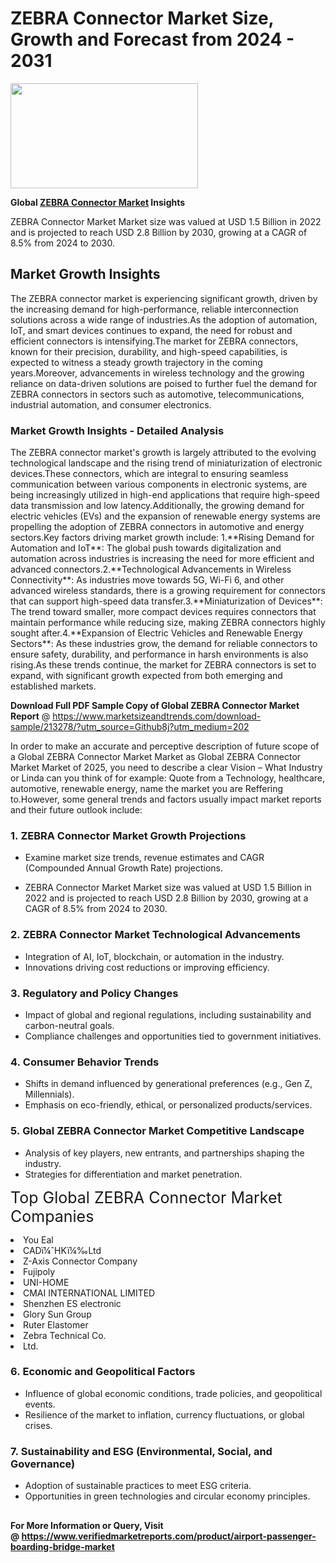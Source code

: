 <H1>ZEBRA Connector Market Size, Growth and Forecast from 2024 - 2031</H1><img class="aligncenter size-medium wp-image-584254" src="https://thirdeyenews.in/wp-content/uploads/2024/09/Global-Market-Research-300x168.jpeg" alt="" width="300" height="168" /><p><strong>Global&nbsp;<a href="https://www.marketsizeandtrends.com/download-sample/213278/?utm_source=Github8j?utm_medium=202">ZEBRA Connector Market</a> Insights</strong></p><p>ZEBRA Connector Market Market size was valued at USD 1.5 Billion in 2022 and is projected to reach USD 2.8 Billion by 2030, growing at a CAGR of 8.5% from 2024 to 2030.</p><p><h2>Market Growth Insights</h2> The ZEBRA connector market is experiencing significant growth, driven by the increasing demand for high-performance, reliable interconnection solutions across a wide range of industries.As the adoption of automation, IoT, and smart devices continues to expand, the need for robust and efficient connectors is intensifying.The market for ZEBRA connectors, known for their precision, durability, and high-speed capabilities, is expected to witness a steady growth trajectory in the coming years.Moreover, advancements in wireless technology and the growing reliance on data-driven solutions are poised to further fuel the demand for ZEBRA connectors in sectors such as automotive, telecommunications, industrial automation, and consumer electronics. <h3>Market Growth Insights - Detailed Analysis</h3> The ZEBRA connector market's growth is largely attributed to the evolving technological landscape and the rising trend of miniaturization of electronic devices.These connectors, which are integral to ensuring seamless communication between various components in electronic systems, are being increasingly utilized in high-end applications that require high-speed data transmission and low latency.Additionally, the growing demand for electric vehicles (EVs) and the expansion of renewable energy systems are propelling the adoption of ZEBRA connectors in automotive and energy sectors.Key factors driving market growth include: 1.**Rising Demand for Automation and IoT**: The global push towards digitalization and automation across industries is increasing the need for more efficient and advanced connectors.2.**Technological Advancements in Wireless Connectivity**: As industries move towards 5G, Wi-Fi 6, and other advanced wireless standards, there is a growing requirement for connectors that can support high-speed data transfer.3.**Miniaturization of Devices**: The trend toward smaller, more compact devices requires connectors that maintain performance while reducing size, making ZEBRA connectors highly sought after.4.**Expansion of Electric Vehicles and Renewable Energy Sectors**: As these industries grow, the demand for reliable connectors to ensure safety, durability, and performance in harsh environments is also rising.As these trends continue, the market for ZEBRA connectors is set to expand, with significant growth expected from both emerging and established markets.</p><p><span class=""><strong>Download Full PDF Sample Copy of Global ZEBRA Connector Market Report</strong> @ <a href="https://www.marketsizeandtrends.com/download-sample/213278/?utm_source=Github8j?utm_medium=202" target="_blank">https://www.marketsizeandtrends.com/download-sample/213278/?utm_source=Github8j?utm_medium=202</a></span></p><p>In order to make an accurate and perceptive description of future scope of a Global&nbsp;ZEBRA Connector Market Market as Global&nbsp;ZEBRA Connector Market Market of 2025, you need to describe a clear Vision &ndash; What Industry or Linda can you think of for example: Quote from a Technology, healthcare, automotive, renewable energy, name the market you are Reffering to.However, some general trends and factors usually impact market reports and their future outlook include:</p><h3>1.&nbsp;<strong>ZEBRA Connector Market Growth Projections</strong></h3><ul><li>Examine market size trends, revenue estimates and CAGR (Compounded Annual Growth Rate) projections.</li><li><p>ZEBRA Connector Market Market size was valued at USD 1.5 Billion in 2022 and is projected to reach USD 2.8 Billion by 2030, growing at a CAGR of 8.5% from 2024 to 2030.</p></li></ul><h3>2.&nbsp;<strong>ZEBRA Connector Market Technological Advancements</strong></h3><ul><li>Integration of AI, IoT, blockchain, or automation in the industry.</li><li>Innovations driving cost reductions or improving efficiency.</li></ul><h3>3.&nbsp;<strong>Regulatory and Policy Changes</strong></h3><ul><li>Impact of global and regional regulations, including sustainability and carbon-neutral goals.</li><li>Compliance challenges and opportunities tied to government initiatives.</li></ul><h3>4.&nbsp;<strong>Consumer Behavior Trends</strong></h3><ul><li>Shifts in demand influenced by generational preferences (e.g., Gen Z, Millennials).</li><li>Emphasis on eco-friendly, ethical, or personalized products/services.</li></ul><h3>5.&nbsp;<strong>Global ZEBRA Connector Market Competitive Landscape</strong></h3><ul><li>Analysis of key players, new entrants, and partnerships shaping the industry.</li><li>Strategies for differentiation and market penetration.</li></ul><p data-pm-slice="1 1 []"><span style="color: inherit; font-family: inherit; font-size: 25px;">Top Global ZEBRA Connector Market Companies</span></p><div class="" data-test-id=""><p><li>You Eal</li><li> CADï¼ˆHKï¼‰Ltd</li><li> Z-Axis Connector Company</li><li> Fujipoly</li><li> UNI-HOME</li><li> CMAI INTERNATIONAL LIMITED</li><li> Shenzhen ES electronic</li><li> Glory Sun Group</li><li> Ruter Elastomer</li><li> Zebra Technical Co.</li><li> Ltd.</li></p></div><h3>6.&nbsp;<strong>Economic and Geopolitical Factors</strong></h3><ul><li>Influence of global economic conditions, trade policies, and geopolitical events.</li><li>Resilience of the market to inflation, currency fluctuations, or global crises.</li></ul><h3>7.&nbsp;<strong>Sustainability and ESG (Environmental, Social, and Governance)</strong></h3><ul><li>Adoption of sustainable practices to meet ESG criteria.</li><li>Opportunities in green technologies and circular economy principles.</li></ul><h2><strong style="font-size: 14px;">For More Information or Query, Visit @&nbsp;</strong><a style="background-color: #ffffff; font-size: 14px;" href="https://www.marketsizeandtrends.com/report/zebra-connector-market/" target="_blank">https://www.verifiedmarketreports.com/product/airport-passenger-boarding-bridge-market</a></h2>